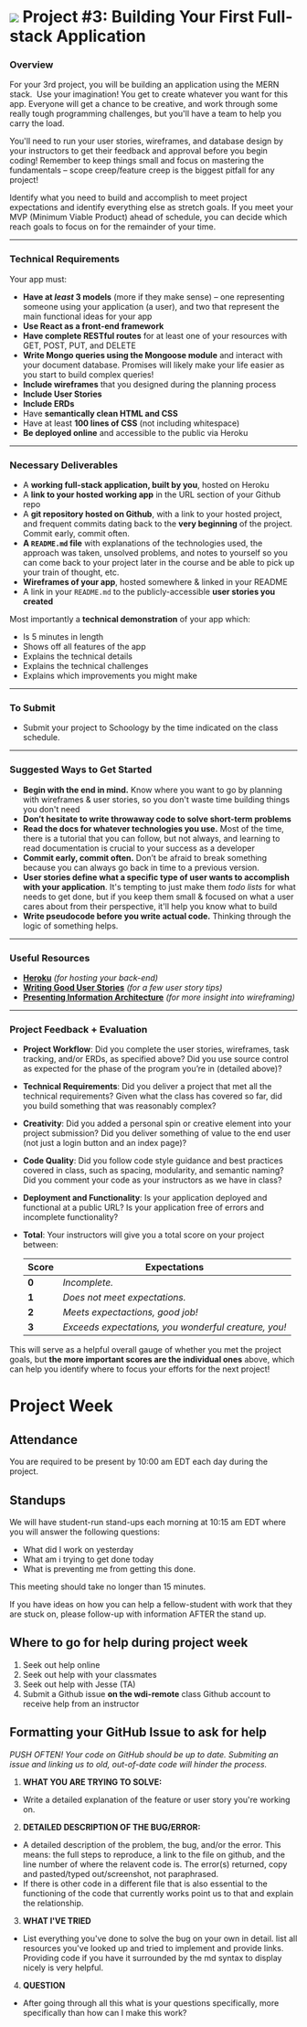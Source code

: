 # ![](https://ga-dash.s3.amazonaws.com/production/assets/logo-9f88ae6c9c3871690e33280fcf557f33.png) Project #3: Building Your First Full-stack Application

### Overview

For your 3rd project, you will be building an application using the 
MERN stack. ​ Use your imagination! You get to create whatever you want for this app. 
Everyone will get a chance to be creative, and work through some really tough 
programming challenges, but you'll have a team to help you carry the load.

You'll need to run your user stories, wireframes, and database design by your 
instructors to get their feedback and approval before you begin coding! Remember 
to keep things small and focus on mastering the fundamentals – scope 
creep/feature creep is the biggest pitfall for any project!

Identify what you need to build and accomplish to meet project expectations and 
identify everything else as stretch goals. If you meet your MVP (Minimum Viable 
Product) ahead of schedule, you can decide which reach goals to focus on for the 
remainder of your time.

---

### Technical Requirements

Your app must:

* **Have at _least_ 3 models** (more if they make sense) – one representing someone 
using your application (a user), and two that represent the main functional ideas 
for your app
* **Use React as a front-end framework**
* **Have complete RESTful routes** for at least one of your resources with GET, POST, 
PUT, and DELETE
* **Write Mongo queries using the Mongoose module** and interact with your document 
database. Promises will likely make your life easier as you start to build complex 
queries!
* **Include wireframes** that you designed during the planning process
* **Include User Stories**
* **Include ERDs**
* Have **semantically clean HTML and CSS**
* Have at least **100 lines of CSS** (not including whitespace)
* **Be deployed online** and accessible to the public via Heroku

---

### Necessary Deliverables

* A **working full-stack application, built by you**, hosted on Heroku
* A **link to your hosted working app** in the URL section of your Github repo
* A **git repository hosted on Github**, with a link to your hosted project,  and 
frequent commits dating back to the **very beginning** of the project. Commit early, 
commit often.
* **A ``README.md`` file** with explanations of the technologies used, the approach 
was taken, unsolved problems, and notes to yourself so you can come back to your 
project later in the course and be able to pick up your train of thought, etc.
* **Wireframes of your app**, hosted somewhere & linked in your README
* A link in your ``README.md`` to the publicly-accessible **user stories you created**

Most importantly a **technical demonstration** of your app which:

* Is 5 minutes in length
* Shows off all features of the app
* Explains the technical details
* Explains the technical challenges
* Explains which improvements you might make

---

### To Submit

* Submit your project to Schoology by the time indicated on the class schedule.

---

### Suggested Ways to Get Started

* **Begin with the end in mind.** Know where you want to go by planning with 
wireframes & user stories, so you don't waste time building things you don't need
* **Don’t hesitate to write throwaway code to solve short-term problems**
* **Read the docs for whatever technologies you use.** Most of the time, there is a 
tutorial that you can follow, but not always, and learning to read documentation is 
crucial to your success as a developer
* **Commit early, commit often.** Don’t be afraid to break something because you can 
always go back in time to a previous version.
* **User stories define what a specific type of user wants to accomplish with your 
application**. It's tempting to just make them _todo lists_ for what needs to get 
done, but if you keep them small & focused on what a user cares about from their 
perspective, it'll help you know what to build
* **Write pseudocode before you write actual code.** Thinking through the logic of 
something helps.

---

### Useful Resources

* **[Heroku](http://www.heroku.com)** _(for hosting your back-end)_
* **[Writing Good User Stories](http://www.mariaemerson.com/user-stories/)** _(for a few user story tips)_
* **[Presenting Information Architecture](http://webstyleguide.com/wsg3/3-information-architecture/4-presenting-information.html)** _(for more insight into wireframing)_

---

### Project Feedback + Evaluation

* __Project Workflow__: Did you complete the user stories, wireframes, task tracking, and/or ERDs, as specified above? Did you use source control as expected for the phase of the program you’re in (detailed above)?

* __Technical Requirements__: Did you deliver a project that met all the technical requirements? Given what the class has covered so far, did you build something that was reasonably complex?

* __Creativity__: Did you added a personal spin or creative element into your project submission? Did you deliver something of value to the end user (not just a login button and an index page)?

* __Code Quality__: Did you follow code style guidance and best practices covered in class, such as spacing, modularity, and semantic naming? Did you comment your code as your instructors as we have in class?

* __Deployment and Functionality__: Is your application deployed and functional at a public URL? Is your application free of errors and incomplete functionality?

* __Total__: Your instructors will give you a total score on your project between:

    Score | Expectations
    ----- | ------------
    **0** | _Incomplete._
    **1** | _Does not meet expectations._
    **2** | _Meets expectactions, good job!_
    **3** | _Exceeds expectations, you wonderful creature, you!_

 This will serve as a helpful overall gauge of whether you met the project goals, but __the more important scores are the individual ones__ above, which can help you identify where to focus your efforts for the next project!

# Project Week

## Attendance
You are required to be present by 10:00 am EDT each day during the project.

## Standups
We will have student-run stand-ups each morning at 10:15 am EDT where you will answer the following questions:

- What did I work on yesterday
- What am i trying to get done today
- What is preventing me from getting this done.

This meeting should take no longer than 15 minutes.

If you have ideas on how you can help a fellow-student with work that they are stuck on, please follow-up with information AFTER the stand up.

## Where to go for help during project week
1. Seek out help online
2. Seek out help with your classmates
3. Seek out help with Jesse (TA)
4. Submit a Github issue **on the wdi-remote** class Github account to receive help from an instructor

## Formatting your GitHub Issue to ask for help

*PUSH OFTEN! Your code on GitHub should be up to date. Submiting an issue and linking us to old, out-of-date code will hinder the process.*

1. **WHAT YOU ARE TRYING TO SOLVE:**
  - Write a detailed explanation of the feature or user story you're working on.

2. **DETAILED DESCRIPTION OF THE BUG/ERROR:**
  - A detailed description of the problem, the bug, and/or the error. This means: the full steps to reproduce, a link to the file on github, and the line number of where the relavent code is.
The error(s) returned, copy and pasted/typed out/screenshot, not paraphrased.
  - If there is other code in a different file that is also essential to the functioning of the code that currently works point us to that and explain the relationship.

3. **WHAT I'VE TRIED**
  - List everything you've done to solve the bug on your own in detail. list all resources you've looked up and tried to implement and provide links. Providing code if you have it surrounded by the md syntax to display nicely is very helpful.

4. **QUESTION**
  - After going through all this what is your questions specifically, more specifically than how can I make this work?